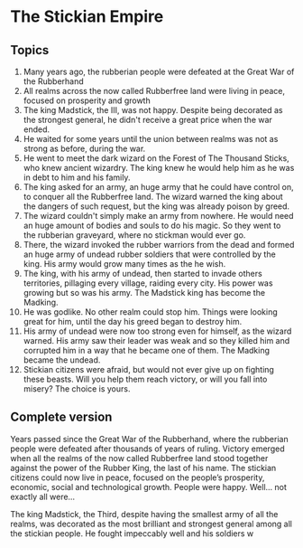 # The Stickian Empire

## Topics

1. Many years ago, the rubberian people were defeated at the Great War of the Rubberhand
2. All realms across the now called Rubberfree land were living in peace, focused on prosperity and growth
3. The king Madstick, the III, was not happy. Despite being decorated as the strongest general, he didn't receive a great price when the war ended.
4. He waited for some years until the union between realms was not as strong as before, during the war. 
5. He went to meet the dark wizard on the Forest of The Thousand Sticks, who knew ancient wizardry. The king knew he would help him as he was in debt to him and his family.
6. The king asked for an army, an huge army that he could have control on, to conquer all the Rubberfree land. The wizard warned the king about the dangers of such request, but the king was already poison by greed.
7. The wizard couldn't simply make an army from nowhere. He would need an huge amount of bodies and souls to do his magic. So they went to the rubberian graveyard, where no stickman would ever go.
8. There, the wizard invoked the rubber warriors from the dead and formed an huge army of undead rubber soldiers that were controlled by the king. His army would grow many times as the he wish.
9. The king, with his army of undead, then started to invade others territories, pillaging every village, raiding every city. His power was growing but so was his army. The Madstick king has become the Madking.
10. He was godlike. No other realm could stop him. Things were looking great for him, until the day his greed began to destroy him. 
11. His army of undead were now too strong even for himself, as the wizard warned. His army saw their leader was weak and so they killed him and corrupted him in a way that he became one of them. The Madking became the undead.
12. Stickian citizens were afraid, but would not ever give up on fighting these beasts. Will you help them reach victory, or will you fall into misery? The choice is yours.


## Complete version

Years passed since the Great War of the Rubberhand, where the rubberian people were defeated after thousands of years of ruling. Victory emerged when all the realms of the now called Rubberfree land stood together against the power of the Rubber King, the last of his name. The stickian citizens could now live in peace, focused on the people’s prosperity, economic, social and technological growth. People were happy. Well… not exactly all were…

The king Madstick, the Third, despite having the smallest army of all the realms, was decorated as the most brilliant and strongest general among all the stickian people. He fought impeccably well and his soldiers w
